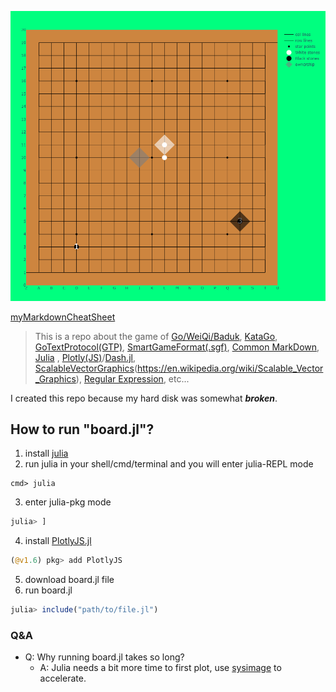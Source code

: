 ![easyUI](./easyUI.svg)

[myMarkdownCheatSheet](./Markdown.md)

> This is a repo about the game of [Go/WeiQi/Baduk](https://senseis.xmp.net/?Weiqi), [KataGo](https://katagotraining.org/), [GoTextProtocol(GTP)](http://www.lysator.liu.se/~gunnar/gtp/), [SmartGameFormat(.sgf)](https://www.red-bean.com/sgf/), [Common MarkDown](https://commonmark.org/), [Julia](https://julialang.org/) , [Plotly(JS)](https://plotly.com/julia/)/[Dash.jl](https://dash-julia.plotly.com/), [ScalableVectorGraphics](.svg)(https://en.wikipedia.org/wiki/Scalable_Vector_Graphics), [Regular Expression](https://ryanstutorials.net/linuxtutorial/grep.php), etc...

I created this repo because my hard disk was somewhat ***broken***.

## How to run "board.jl"?
1. install [julia](https://julialang.org/) 
2. run julia in your shell/cmd/terminal and you will enter julia-REPL mode
```shell
cmd> julia 
```  
3. enter julia-pkg mode
```julia
julia> ]
```
4. install [PlotlyJS.jl](https://github.com/JuliaPlots/PlotlyJS.jl)
```julia
(@v1.6) pkg> add PlotlyJS
```
5. download board.jl file
6. run board.jl
```julia
julia> include("path/to/file.jl") 
```

### Q&A
- Q: Why running board.jl takes so long? 
  - A: Julia needs a bit more time to first plot, use [sysimage](https://julialang.github.io/PackageCompiler.jl/dev/examples/plots.html#examples-plots) to accelerate.
